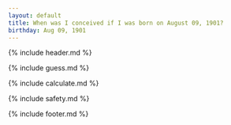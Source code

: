 ```yaml
---
layout: default
title: When was I conceived if I was born on August 09, 1901?
birthday: Aug 09, 1901
---
```


{% include header.md %}

{% include guess.md %}

{% include calculate.md %}

{% include safety.md %}

{% include footer.md %}



